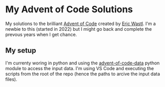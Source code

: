 # My Advent of Code Solutions

My solutions to the brilliant [Advent of Code](https://adventofcode.com/) created by [Eric Wastl](http://was.tl/). I'm a newbie to this (started in 2022) but I might go back and complete the prevous years when I get chance.

## My setup

I'm currenty woring in python and using the [advent-of-code-data](https://pypi.org/project/advent-of-code-data/) python module to access the input data. I'm using VS Code and executing the scripts from the root of the repo (hence the paths to arcive the input data files).
